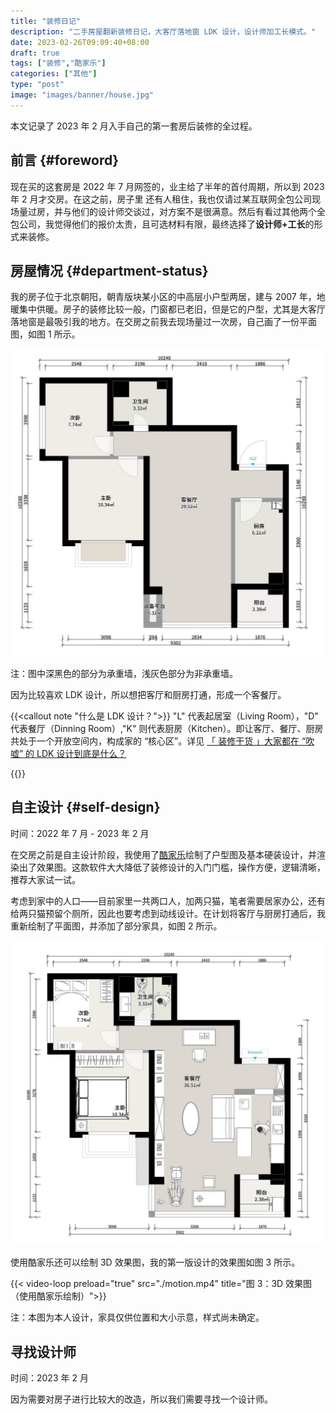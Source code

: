 ```yaml
---
title: "装修日记"
description: "二手房屋翻新装修日记，大客厅落地窗 LDK 设计，设计师加工长模式。"
date: 2023-02-26T09:09:40+08:00
draft: true
tags: ["装修","酷家乐"]
categories: ["其他"]
type: "post"
image: "images/banner/house.jpg"
---
```


本文记录了 2023 年 2 月入手自己的第一套房后装修的全过程。

## 前言 {#foreword}

现在买的这套房是 2022 年 7 月网签的，业主给了半年的首付周期，所以到 2023 年 2 月才交房。在这之前，房子里 还有人租住，我也仅请过某互联网全包公司现场量过房，并与他们的设计师交谈过，对方案不是很满意。然后有看过其他两个全包公司，我觉得他们的报价太贵，且可选材料有限，最终选择了**设计师+工长**的形式来装修。

## 房屋情况 {#department-status}

我的房子位于北京朝阳，朝青版块某小区的中高层小户型两居，建与 2007 年，地暖集中供暖。房子的装修比较一般，门窗都已老旧，但是它的户型，尤其是大客厅落地窗是最吸引我的地方。在交房之前我去现场量过一次房，自己画了一份平面图，如图 1 所示。

![图 1：原户型平面图（使用酷家乐软件绘制）](origin.jpg)

注：图中深黑色的部分为承重墙，浅灰色部分为非承重墙。

因为比较喜欢 LDK 设计，所以想把客厅和厨房打通，形成一个客餐厅。

{{<callout note "什么是 LDK 设计？">}}
"L" 代表起居室（Living Room），"D" 代表餐厅（Dinning Room）,"K" 则代表厨房（Kitchen）。即让客厅、餐厅、厨房共处于一个开放空间内，构成家的 “核心区”。详见 [「 装修干货 」大家都在 “吹嘘” 的 LDK 设计到底是什么？](https://zhuanlan.zhihu.com/p/386113096)

{{</callout>}}

## 自主设计 {#self-design}

时间：2022 年 7 月 - 2023 年 2 月

在交房之前是自主设计阶段，我使用了[酷家乐](https://kujiale.com)绘制了户型图及基本硬装设计，并渲染出了效果图。这款软件大大降低了装修设计的入门门槛，操作方便，逻辑清晰，推荐大家试一试。

考虑到家中的人口——目前家里一共两口人，加两只猫，笔者需要居家办公，还有给两只猫预留个厕所，因此也要考虑到动线设计。在计划将客厅与厨房打通后，我重新绘制了平面图，并添加了部分家具，如图 2 所示。

![图 2：自主设计的平面图（使用酷家乐绘制）](self-design.jpg)

使用酷家乐还可以绘制 3D 效果图，我的第一版设计的效果图如图 3 所示。

{{< video-loop preload="true" src="./motion.mp4" title="图 3：3D 效果图（使用酷家乐绘制）">}}

注：本图为本人设计，家具仅供位置和大小示意，样式尚未确定。

## 寻找设计师

时间：2023 年 2 月

因为需要对房子进行比较大的改造，所以我们需要寻找一个设计师。
